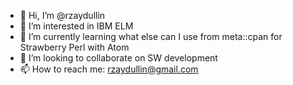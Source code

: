 - 👋 Hi, I’m @rzaydullin
- 👀 I’m interested in IBM ELM
- 🌱 I’m currently learning what else can I use from meta::cpan for Strawberry Perl with Atom
- 💞️ I’m looking to collaborate on SW development 
- 📫 How to reach me: rzaydullin@gmail.com

<!---
rzaydullin/rzaydullin is a ✨ special ✨ repository because its `README.md` (this file) appears on your GitHub profile.
You can click the Preview link to take a look at your changes.
--->
